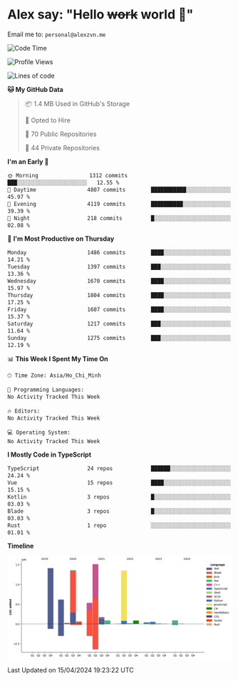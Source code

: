 # Alex say: "Hello ~~work~~ world 🐾"
Email me to: `personal@alexzvn.me`

<!--START_SECTION:waka-->
![Code Time](http://img.shields.io/badge/Code%20Time-1%2C066%20hrs%2055%20mins-blue)

![Profile Views](http://img.shields.io/badge/Profile%20Views-0-blue)

![Lines of code](https://img.shields.io/badge/From%20Hello%20World%20I%27ve%20Written-7.4%20million%20lines%20of%20code-blue)

**🐱 My GitHub Data** 

> 📦 1.4 MB Used in GitHub's Storage 
 > 
> 💼 Opted to Hire
 > 
> 📜 70 Public Repositories 
 > 
> 🔑 44 Private Repositories 
 > 
**I'm an Early 🐤** 

```text
🌞 Morning                1312 commits        ███░░░░░░░░░░░░░░░░░░░░░░   12.55 % 
🌆 Daytime                4807 commits        ███████████░░░░░░░░░░░░░░   45.97 % 
🌃 Evening                4119 commits        ██████████░░░░░░░░░░░░░░░   39.39 % 
🌙 Night                  218 commits         █░░░░░░░░░░░░░░░░░░░░░░░░   02.08 % 
```
📅 **I'm Most Productive on Thursday** 

```text
Monday                   1486 commits        ████░░░░░░░░░░░░░░░░░░░░░   14.21 % 
Tuesday                  1397 commits        ███░░░░░░░░░░░░░░░░░░░░░░   13.36 % 
Wednesday                1670 commits        ████░░░░░░░░░░░░░░░░░░░░░   15.97 % 
Thursday                 1804 commits        ████░░░░░░░░░░░░░░░░░░░░░   17.25 % 
Friday                   1607 commits        ████░░░░░░░░░░░░░░░░░░░░░   15.37 % 
Saturday                 1217 commits        ███░░░░░░░░░░░░░░░░░░░░░░   11.64 % 
Sunday                   1275 commits        ███░░░░░░░░░░░░░░░░░░░░░░   12.19 % 
```


📊 **This Week I Spent My Time On** 

```text
🕑︎ Time Zone: Asia/Ho_Chi_Minh

💬 Programming Languages: 
No Activity Tracked This Week

🔥 Editors: 
No Activity Tracked This Week

💻 Operating System: 
No Activity Tracked This Week
```

**I Mostly Code in TypeScript** 

```text
TypeScript               24 repos            ██████░░░░░░░░░░░░░░░░░░░   24.24 % 
Vue                      15 repos            ████░░░░░░░░░░░░░░░░░░░░░   15.15 % 
Kotlin                   3 repos             █░░░░░░░░░░░░░░░░░░░░░░░░   03.03 % 
Blade                    3 repos             █░░░░░░░░░░░░░░░░░░░░░░░░   03.03 % 
Rust                     1 repo              ░░░░░░░░░░░░░░░░░░░░░░░░░   01.01 % 
```



**Timeline**

![Lines of Code chart](https://raw.githubusercontent.com/alexzvn/alexzvn/main/assets/bar_graph.png)


 Last Updated on 15/04/2024 19:23:22 UTC
<!--END_SECTION:waka-->
